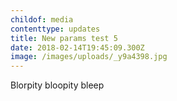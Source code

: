 ```yaml
---
childof: media
contenttype: updates
title: New params test 5
date: 2018-02-14T19:45:09.300Z
image: /images/uploads/_y9a4398.jpg
---
```

Blorpity bloopity bleep
